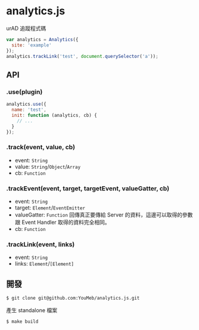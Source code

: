analytics.js
============

urAD 追蹤程式碼

```javascript
var analytics = Analytics({
  site: 'example'
});
analytics.trackLink('test', document.querySelector('a'));
```

## API

### .use(plugin)

```javascript
analytics.use({
  name: 'test',
  init: function (analytics, cb) {
    // ...
  }
});
```

### .track(event, value, cb)

* event: `String`
* value: `String`/`Object`/`Array`
* cb: `Function`

### .trackEvent(event, target, targetEvent, valueGatter, cb)

* event: `String`
* target: `Element`/`EventEmitter`
* valueGatter: `Function` 回傳真正要傳給 Server 的資料，這邊可以取得的參數跟 Event Handler 取得的資料完全相同。
* cb: `Function`

### .trackLink(event, links)

* event: `String`
* links: `Element`/`[Element]`

## 開發

```bash
$ git clone git@github.com:YouMeb/analytics.js.git
```

產生 standalone 檔案

```bash
$ make build
```
